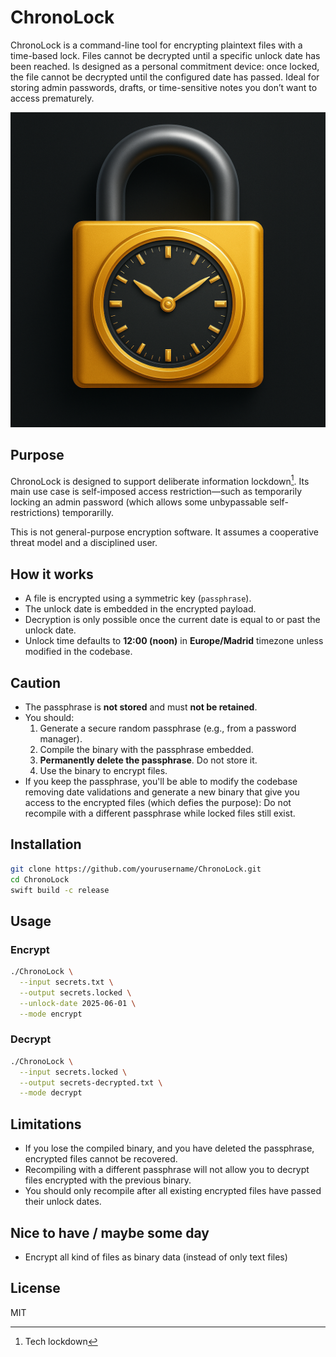 # ChronoLock

ChronoLock is a command-line tool for encrypting plaintext files with a time-based lock. Files cannot be decrypted until a specific unlock date has been reached.
Is designed as a personal commitment device: once locked, the file cannot be decrypted until the configured date has passed. Ideal for storing admin passwords, drafts, or time-sensitive notes you don’t want to access prematurely.

![](icon.png)

## Purpose

ChronoLock is designed to support deliberate information lockdown[^techlockdown]. Its main use case is self-imposed access restriction—such as temporarily locking an admin password (which allows some unbypassable self-restrictions) temporarilly.

This is not general-purpose encryption software. It assumes a cooperative threat model and a disciplined user.

[^techlockdown]: Tech lockdown

## How it works

- A file is encrypted using a symmetric key (`passphrase`).
- The unlock date is embedded in the encrypted payload.
- Decryption is only possible once the current date is equal to or past the unlock date.
- Unlock time defaults to **12:00 (noon)** in **Europe/Madrid** timezone unless modified in the codebase.

## Caution

- The passphrase is **not stored** and must **not be retained**.
- You should:
  1. Generate a secure random passphrase (e.g., from a password manager).
  2. Compile the binary with the passphrase embedded.
  3. **Permanently delete the passphrase**. Do not store it.
  4. Use the binary to encrypt files.
- If you keep the passphrase, you'll be able to modify the codebase removing date validations and generate a new binary that give you access to the encrypted files (which defies the purpose): Do not recompile with a different passphrase while locked files still exist.

## Installation

```bash
git clone https://github.com/yourusername/ChronoLock.git
cd ChronoLock
swift build -c release
```
## Usage

### Encrypt

```bash
./ChronoLock \
  --input secrets.txt \
  --output secrets.locked \
  --unlock-date 2025-06-01 \
  --mode encrypt
```

### Decrypt

```bash
./ChronoLock \
  --input secrets.locked \
  --output secrets-decrypted.txt \
  --mode decrypt
```
## Limitations

- If you lose the compiled binary, and you have deleted the passphrase, encrypted files cannot be recovered.
- Recompiling with a different passphrase will not allow you to decrypt files encrypted with the previous binary.
- You should only recompile after all existing encrypted files have passed their unlock dates.

## Nice to have / maybe some day

- Encrypt all kind of files as binary data (instead of only text files)

## License

MIT
